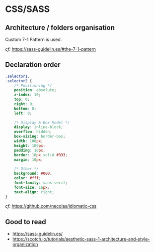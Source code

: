 CSS/SASS
========

Architecture / folders organisation
-----------------------------------
Custom 7-1 Pattern is used.

_cf:_ https://sass-guidelin.es/#the-7-1-pattern


Declaration order
-----------------
```css
.selector1,
.selector2 {
    /* Positioning */
    position: absolute;
    z-index: 10;
    top: 0;
    right: 0;
    bottom: 0;
    left: 0;
    
    /* Display & Box Model */
    display: inline-block;
    overflow: hidden;
    box-sizing: border-box;
    width: 100px;
    height: 100px;
    padding: 10px;
    border: 10px solid #333;
    margin: 10px;
    
    /* Other */
    background: #000;
    color: #fff;
    font-family: sans-serif;
    font-size: 16px;
    text-align: right;
}
```

_cf:_ https://github.com/necolas/idiomatic-css


Good to read
------------

* https://sass-guidelin.es/
* https://scotch.io/tutorials/aesthetic-sass-1-architecture-and-style-organization
